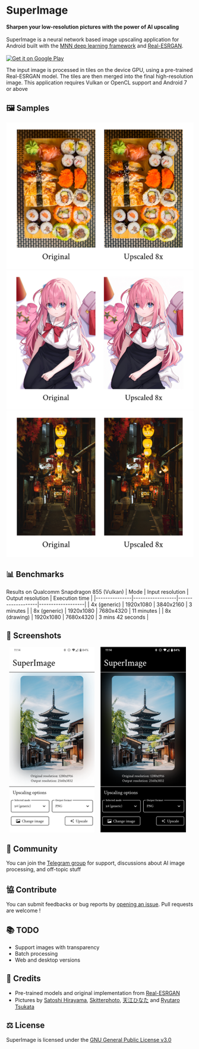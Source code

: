# SuperImage
**Sharpen your low-resolution pictures with the power of AI upscaling**<br/><br/>
SuperImage is a neural network based image upscaling application for Android built with the [MNN deep learning framework](https://github.com/alibaba/MNN) and [Real-ESRGAN](https://github.com/xinntao/Real-ESRGAN).<br/><br/>
<a href='https://play.google.com/store/apps/details?id=com.zhenxiang.superimage&pcampaignid=pcampaignidMKT-Other-global-all-co-prtnr-py-PartBadge-Mar2515-1'><img height="100" alt='Get it on Google Play' src='https://play.google.com/intl/en_us/badges/static/images/badges/en_badge_web_generic.png'/></a>

The input image is processed in tiles on the device GPU, using a pre-trained Real-ESRGAN model. The tiles are then merged into the final high-resolution image. This application requires Vulkan or OpenCL support and Android 7 or above

## 🖼 Samples
<div>
  <img src="assets/sample_1.jpg">
  <img src="assets/sample_2.jpg">
  <img src="assets/sample_3.jpg">
</div>

## 📊 Benchmarks
Results on Qualcomm Snapdragon 855 (Vulkan)
| Mode          | Input resolution | Output resolution | Execution time    |
|---------------|------------------|-------------------|-------------------|
| 4x (generic)  | 1920x1080        | 3840x2160         | 3 minutes         |
| 8x (generic)  | 1920x1080        | 7680x4320         | 11 minutes        |
| 8x (drawing)  | 1920x1080        | 7680x4320         | 3 mins 42 seconds |

## 📱 Screenshots
<p>
  <span>&nbsp;</span>
  <img src="fastlane/metadata/android/en-US/images/phoneScreenshots/screenshot_light.png" width="230">
  <span>&nbsp;&nbsp;</span>
  <img src="fastlane/metadata/android/en-US/images/phoneScreenshots/screenshot_dark.png" width="230">
  <span>&nbsp;</span>
</p>

## 💬 Community
You can join the [Telegram group](https://t.me/super_image) for support, discussions about AI image processing, and off-topic stuff

## 協 Contribute
You can submit feedbacks or bug reports by [opening an issue](https://github.com/Lucchetto/SuperImage/issues/new). Pull requests are welcome !

## 📚 TODO
- Support images with transparency
- Batch processing
- Web and desktop versions

## 📝 Credits
- Pre-trained models and original implementation from [Real-ESRGAN](https://github.com/xinntao/Real-ESRGAN)
- Pictures by [Satoshi Hirayama](https://www.pexels.com/photo/yasaka-pagoda-in-kyoto-7526805), [Skitterphoto](https://www.pexels.com/photo/food-japanese-food-photography-sushi-9210), [天江ひなた](https://www.pixiv.net/en/artworks/103802719) and [Ryutaro Tsukata](https://www.pexels.com/photo/an-illuminated-lanterns-on-the-street-5745029)

## ⚖️ License
SuperImage is licensed under the [GNU General Public License v3.0](https://www.gnu.org/licenses/gpl-3.0.html)
